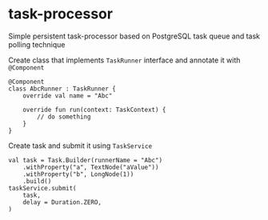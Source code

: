 # task-processor

Simple persistent task-processor based on PostgreSQL task queue and task polling technique

Create class that implements `TaskRunner` interface and annotate it with `@Component`
```
@Component
class AbcRunner : TaskRunner {
    override val name = "Abc"

    override fun run(context: TaskContext) {
        // do something
    }
}
```

Create task and submit it using `TaskService`
```
val task = Task.Builder(runnerName = "Abc")
    .withProperty("a", TextNode("aValue"))
    .withProperty("b", LongNode(1))
    .build()
taskService.submit(
    task,
    delay = Duration.ZERO,
)
```

